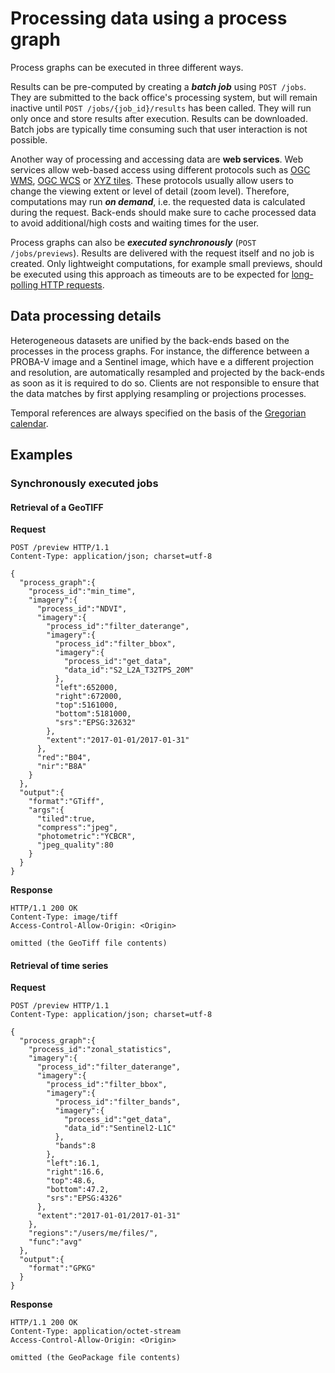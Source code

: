 # Processing data using a process graph

Process graphs can be executed in three different ways.

Results can be pre-computed by creating a ***batch job*** using  `POST /jobs`.  They are submitted to the back office's processing system, but will remain inactive until `POST /jobs/{job_id}/results` has been called. They will run only once and store results after execution. Results can be downloaded. Batch jobs are typically time consuming such that user interaction is not possible.

Another way of processing and accessing data are **web services**. Web services allow web-based access using different protocols such as [OGC WMS](http://www.opengeospatial.org/standards/wms), [OGC WCS](http://www.opengeospatial.org/standards/wcs) or [XYZ tiles](https://wiki.openstreetmap.org/wiki/Slippy_map_tilenames). These protocols usually allow users to change the viewing extent or level of detail (zoom level). Therefore, computations may run ***on demand***, i.e. the requested data is calculated during the request. Back-ends should make sure to cache processed data to avoid additional/high costs and waiting times for the user.

Process graphs can also be ***executed  synchronously*** (`POST /jobs/previews`). Results are delivered with the request itself and no job is created. Only lightweight computations, for example small previews, should be executed using this approach as timeouts are to be expected for [long-polling HTTP requests](https://www.pubnub.com/blog/2014-12-01-http-long-polling/).

## Data processing details
Heterogeneous datasets are unified by the back-ends based on the processes in the process graphs. For instance, the difference between a PROBA-V image and a Sentinel image, which have e a different projection and resolution, are automatically resampled and projected by the back-ends as soon as it is required to do so. Clients are not responsible to ensure that the data matches by first applying resampling or projections processes.

Temporal references are always specified on the basis of the [Gregorian calendar](https://en.wikipedia.org/wiki/Gregorian_calendar).

## Examples

### Synchronously executed jobs

#### Retrieval of a GeoTIFF

**Request**

``` http
POST /preview HTTP/1.1
Content-Type: application/json; charset=utf-8

{
  "process_graph":{
    "process_id":"min_time",
    "imagery":{
      "process_id":"NDVI",
      "imagery":{
        "process_id":"filter_daterange",
        "imagery":{
          "process_id":"filter_bbox",
          "imagery":{
            "process_id":"get_data",
            "data_id":"S2_L2A_T32TPS_20M"
          },
          "left":652000,
          "right":672000,
          "top":5161000,
          "bottom":5181000,
          "srs":"EPSG:32632"
        },
        "extent":"2017-01-01/2017-01-31"
      },
      "red":"B04",
      "nir":"B8A"
    }
  },
  "output":{
    "format":"GTiff",
    "args":{
      "tiled":true,
      "compress":"jpeg",
      "photometric":"YCBCR",
      "jpeg_quality":80
    }
  }
}
```

**Response** 
``` http
HTTP/1.1 200 OK
Content-Type: image/tiff
Access-Control-Allow-Origin: <Origin>

omitted (the GeoTiff file contents)
```

#### Retrieval of time series

**Request**

``` http
POST /preview HTTP/1.1
Content-Type: application/json; charset=utf-8

{
  "process_graph":{
    "process_id":"zonal_statistics",
    "imagery":{
      "process_id":"filter_daterange",
      "imagery":{
        "process_id":"filter_bbox",
        "imagery":{
          "process_id":"filter_bands",
          "imagery":{
            "process_id":"get_data",
            "data_id":"Sentinel2-L1C"
          },
          "bands":8
        },
        "left":16.1,
        "right":16.6,
        "top":48.6,
        "bottom":47.2,
        "srs":"EPSG:4326"
      },
      "extent":"2017-01-01/2017-01-31"
    },
    "regions":"/users/me/files/",
    "func":"avg"
  },
  "output":{
    "format":"GPKG"
  }
}
```

**Response** 

``` http
HTTP/1.1 200 OK
Content-Type: application/octet-stream
Access-Control-Allow-Origin: <Origin>

omitted (the GeoPackage file contents)
```

